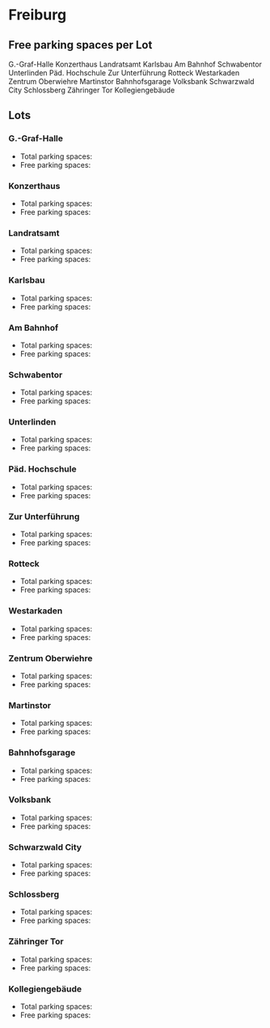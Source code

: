 
# Freiburg

## Free parking spaces per Lot

<WorldMap>
  <Marker lat="47.999299963795565" lon="7.846799984117295" labelTopic="parken-dd/parken-dd/Freiburg/freiburgggrafhalle/free">G.-Graf-Halle</Marker>
  <Marker lat="47.99528951463522" lon="7.840836202948397" labelTopic="parken-dd/parken-dd/Freiburg/freiburgkonzerthaus/free">Konzerthaus</Marker>
  <Marker lat="48.00005941308848" lon="7.857081450924558" labelTopic="parken-dd/parken-dd/Freiburg/freiburglandratsamt/free">Landratsamt</Marker>
  <Marker lat="47.99744599346446" lon="7.853848201662523" labelTopic="parken-dd/parken-dd/Freiburg/freiburgkarlsbau/free">Karlsbau</Marker>
  <Marker lat="47.99897053531443" lon="7.842917330917256" labelTopic="parken-dd/parken-dd/Freiburg/freiburgambahnhof/free">Am Bahnhof</Marker>
  <Marker lat="47.99126377314504" lon="7.856310115899288" labelTopic="parken-dd/parken-dd/Freiburg/freiburgschwabentor/free">Schwabentor</Marker>
  <Marker lat="47.99786777806076" lon="7.848867643231746" labelTopic="parken-dd/parken-dd/Freiburg/freiburgunterlinden/free">Unterlinden</Marker>
  <Marker lat="47.982361250861665" lon="7.890891473099281" labelTopic="parken-dd/parken-dd/Freiburg/freiburgpaedhochschule/free">Päd. Hochschule</Marker>
  <Marker lat="48.00128618654465" lon="7.844731526908328" labelTopic="parken-dd/parken-dd/Freiburg/freiburgzurunterfuehrung/free">Zur Unterführung</Marker>
  <Marker lat="47.9958006591874" lon="7.846298433712333" labelTopic="parken-dd/parken-dd/Freiburg/freiburgrotteck/free">Rotteck</Marker>
  <Marker lat="48.00641963587128" lon="7.827393911607149" labelTopic="parken-dd/parken-dd/Freiburg/freiburgwestarkaden/free">Westarkaden</Marker>
  <Marker lat="47.987991157092786" lon="7.871473407028516" labelTopic="parken-dd/parken-dd/Freiburg/freiburgzentrumoberwiehre/free">Zentrum Oberwiehre</Marker>
  <Marker lat="47.992506257544264" lon="7.847364863391427" labelTopic="parken-dd/parken-dd/Freiburg/freiburgmartinstor/free">Martinstor</Marker>
  <Marker lat="47.99693172027953" lon="7.841420148742461" labelTopic="parken-dd/parken-dd/Freiburg/freiburgbahnhofsgarage/free">Bahnhofsgarage</Marker>
  <Marker lat="47.998021012493226" lon="7.843412798817964" labelTopic="parken-dd/parken-dd/Freiburg/freiburgvolksbank/free">Volksbank</Marker>
  <Marker lat="47.99720638858522" lon="7.851119164475236" labelTopic="parken-dd/parken-dd/Freiburg/freiburgschwarzwaldcity/free">Schwarzwald City</Marker>
  <Marker lat="47.99401670190926" lon="7.855142398704675" labelTopic="parken-dd/parken-dd/Freiburg/freiburgschlossberg/free">Schlossberg</Marker>
  <Marker lat="47.99895839810944" lon="7.854021934699224" labelTopic="parken-dd/parken-dd/Freiburg/freiburgzaehringertor/free">Zähringer Tor</Marker>
  <Marker lat="47.99343129043488" lon="7.847403108579805" labelTopic="parken-dd/parken-dd/Freiburg/freiburgkollegiengebaeude/free">Kollegiengebäude</Marker>
</WorldMap>

## Lots

### G.-Graf-Halle

* Total parking spaces: <Value topic="parken-dd/parken-dd/Freiburg/freiburgggrafhalle/total"/>
* Free parking spaces: <Value topic="parken-dd/parken-dd/Freiburg/freiburgggrafhalle/free"/>


### Konzerthaus

* Total parking spaces: <Value topic="parken-dd/parken-dd/Freiburg/freiburgkonzerthaus/total"/>
* Free parking spaces: <Value topic="parken-dd/parken-dd/Freiburg/freiburgkonzerthaus/free"/>


### Landratsamt

* Total parking spaces: <Value topic="parken-dd/parken-dd/Freiburg/freiburglandratsamt/total"/>
* Free parking spaces: <Value topic="parken-dd/parken-dd/Freiburg/freiburglandratsamt/free"/>


### Karlsbau

* Total parking spaces: <Value topic="parken-dd/parken-dd/Freiburg/freiburgkarlsbau/total"/>
* Free parking spaces: <Value topic="parken-dd/parken-dd/Freiburg/freiburgkarlsbau/free"/>


### Am Bahnhof

* Total parking spaces: <Value topic="parken-dd/parken-dd/Freiburg/freiburgambahnhof/total"/>
* Free parking spaces: <Value topic="parken-dd/parken-dd/Freiburg/freiburgambahnhof/free"/>


### Schwabentor

* Total parking spaces: <Value topic="parken-dd/parken-dd/Freiburg/freiburgschwabentor/total"/>
* Free parking spaces: <Value topic="parken-dd/parken-dd/Freiburg/freiburgschwabentor/free"/>


### Unterlinden

* Total parking spaces: <Value topic="parken-dd/parken-dd/Freiburg/freiburgunterlinden/total"/>
* Free parking spaces: <Value topic="parken-dd/parken-dd/Freiburg/freiburgunterlinden/free"/>


### Päd. Hochschule

* Total parking spaces: <Value topic="parken-dd/parken-dd/Freiburg/freiburgpaedhochschule/total"/>
* Free parking spaces: <Value topic="parken-dd/parken-dd/Freiburg/freiburgpaedhochschule/free"/>


### Zur Unterführung

* Total parking spaces: <Value topic="parken-dd/parken-dd/Freiburg/freiburgzurunterfuehrung/total"/>
* Free parking spaces: <Value topic="parken-dd/parken-dd/Freiburg/freiburgzurunterfuehrung/free"/>


### Rotteck

* Total parking spaces: <Value topic="parken-dd/parken-dd/Freiburg/freiburgrotteck/total"/>
* Free parking spaces: <Value topic="parken-dd/parken-dd/Freiburg/freiburgrotteck/free"/>


### Westarkaden

* Total parking spaces: <Value topic="parken-dd/parken-dd/Freiburg/freiburgwestarkaden/total"/>
* Free parking spaces: <Value topic="parken-dd/parken-dd/Freiburg/freiburgwestarkaden/free"/>


### Zentrum Oberwiehre

* Total parking spaces: <Value topic="parken-dd/parken-dd/Freiburg/freiburgzentrumoberwiehre/total"/>
* Free parking spaces: <Value topic="parken-dd/parken-dd/Freiburg/freiburgzentrumoberwiehre/free"/>


### Martinstor

* Total parking spaces: <Value topic="parken-dd/parken-dd/Freiburg/freiburgmartinstor/total"/>
* Free parking spaces: <Value topic="parken-dd/parken-dd/Freiburg/freiburgmartinstor/free"/>


### Bahnhofsgarage

* Total parking spaces: <Value topic="parken-dd/parken-dd/Freiburg/freiburgbahnhofsgarage/total"/>
* Free parking spaces: <Value topic="parken-dd/parken-dd/Freiburg/freiburgbahnhofsgarage/free"/>


### Volksbank

* Total parking spaces: <Value topic="parken-dd/parken-dd/Freiburg/freiburgvolksbank/total"/>
* Free parking spaces: <Value topic="parken-dd/parken-dd/Freiburg/freiburgvolksbank/free"/>


### Schwarzwald City

* Total parking spaces: <Value topic="parken-dd/parken-dd/Freiburg/freiburgschwarzwaldcity/total"/>
* Free parking spaces: <Value topic="parken-dd/parken-dd/Freiburg/freiburgschwarzwaldcity/free"/>


### Schlossberg

* Total parking spaces: <Value topic="parken-dd/parken-dd/Freiburg/freiburgschlossberg/total"/>
* Free parking spaces: <Value topic="parken-dd/parken-dd/Freiburg/freiburgschlossberg/free"/>


### Zähringer Tor

* Total parking spaces: <Value topic="parken-dd/parken-dd/Freiburg/freiburgzaehringertor/total"/>
* Free parking spaces: <Value topic="parken-dd/parken-dd/Freiburg/freiburgzaehringertor/free"/>


### Kollegiengebäude

* Total parking spaces: <Value topic="parken-dd/parken-dd/Freiburg/freiburgkollegiengebaeude/total"/>
* Free parking spaces: <Value topic="parken-dd/parken-dd/Freiburg/freiburgkollegiengebaeude/free"/>

